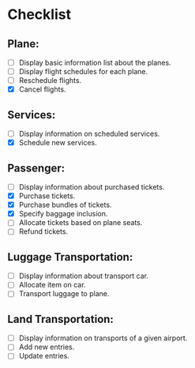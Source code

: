 # Checklist

## Plane:
- [ ] Display basic information list about the planes.
- [ ] Display flight schedules for each plane.
- [ ] Reschedule flights.
- [X] Cancel flights.

## Services:
- [ ] Display information on scheduled services.
- [X] Schedule new services.

## Passenger:
- [ ] Display information about purchased tickets.
- [X] Purchase tickets.
- [X] Purchase bundles of tickets.
- [X] Specify baggage inclusion.
- [ ] Allocate tickets based on plane seats.
- [ ] Refund tickets.

## Luggage Transportation:
- [ ] Display information about transport car.
- [ ] Allocate item on car.
- [ ] Transport luggage to plane.

## Land Transportation:
- [ ] Display information on transports of a given airport.
- [ ] Add new entries.
- [ ] Update entries.
